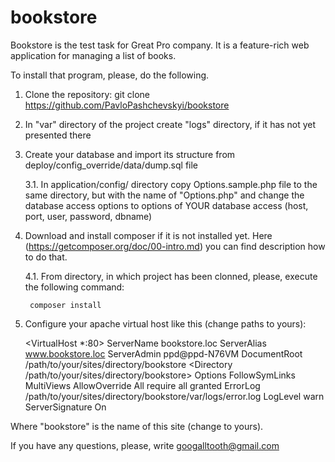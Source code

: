 # bookstore
Bookstore is the test task for Great Pro company. It is a feature-rich web application for managing a list of books.

To install that program, please, do the following.

1. Clone the repository: git clone https://github.com/PavloPashchevskyi/bookstore
2. In "var" directory of the project create "logs" directory, if it has not yet presented there
3. Create your database and import its structure from deploy/config_override/data/dump.sql file

    3.1. In application/config/ directory copy Options.sample.php file 
        to the same directory, but with the name of "Options.php" 
        and change the database access options to options of YOUR database access 
        (host, port, user, password, dbname)

4. Download and install composer if it is not installed yet. Here (https://getcomposer.org/doc/00-intro.md) 
    you can find description how to do that.

    4.1. From directory, in which project has been clonned, please, execute the following command:

        composer install

5. Configure your apache virtual host like this (change paths to yours):

    <VirtualHost *:80>
        ServerName bookstore.loc
        ServerAlias www.bookstore.loc
        ServerAdmin ppd@ppd-N76VM
        DocumentRoot /path/to/your/sites/directory/bookstore
        <Directory /path/to/your/sites/directory/bookstore>
            Options FollowSymLinks MultiViews
            AllowOverride All
            require all granted
        </Directory>
        ErrorLog /path/to/your/sites/directory/bookstore/var/logs/error.log
        LogLevel warn
        ServerSignature On
    </VirtualHost>

Where "bookstore" is the name of this site (change to yours).

If you have any questions, please, write googalltooth@gmail.com